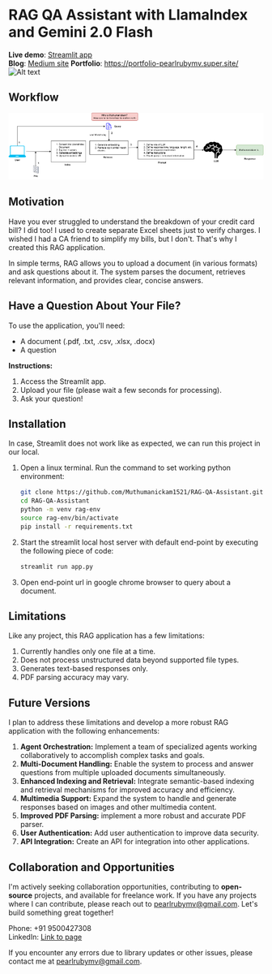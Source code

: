 # RAG QA Assistant with LlamaIndex and Gemini 2.0 Flash

**Live demo**: [Streamlit app](https://rag-app-gemini2-flash.streamlit.app/)  \
**Blog**: [Medium site](https://medium.com/data-and-beyond/from-data-chaos-to-calm-a-rag-qa-assistant-with-llamaindex-gemini-2-0-flash-ac0a709ba2eb)
**Portfolio**: https://portfolio-pearlrubymv.super.site/
![Alt text](asset/demo_app.png)

## Workflow
![Alt text](asset/flow.png)

## Motivation

Have you ever struggled to understand the breakdown of your credit card bill? I did too! I used to create separate Excel sheets just to verify charges. I wished I had a CA friend to simplify my bills, but I don't. That's why I created this RAG application.

In simple terms, RAG allows you to upload a document (in various formats) and ask questions about it. The system parses the document, retrieves relevant information, and provides clear, concise answers.

## Have a Question About Your File?

To use the application, you'll need:

  * A document (.pdf, .txt, .csv, .xlsx, .docx)
  * A question

**Instructions:**

1.  Access the Streamlit app.
2.  Upload your file (please wait a few seconds for processing).
3.  Ask your question!

## Installation
In case, Streamlit does not work like as expected, we can run this project in our local. 
1. Open a linux terminal. Run the command to set working python environment:
   ```bash
   git clone https://github.com/Muthumanickam1521/RAG-QA-Assistant.git
   cd RAG-QA-Assistant
   python -m venv rag-env
   source rag-env/bin/activate
   pip install -r requirements.txt
   ```
2. Start the streamlit local host server with default end-point by executing the following piece of code:
   ```bash
   streamlit run app.py
   ```
3. Open end-point url in google chrome browser to query about a document.


## Limitations

Like any project, this RAG application has a few limitations:

1.  Currently handles only one file at a time.
2.  Does not process unstructured data beyond supported file types.
3.  Generates text-based responses only.
4.  PDF parsing accuracy may vary.

## Future Versions

I plan to address these limitations and develop a more robust RAG application with the following enhancements:

1.  **Agent Orchestration:** Implement a team of specialized agents working collaboratively to accomplish complex tasks and goals.
2.  **Multi-Document Handling:** Enable the system to process and answer questions from multiple uploaded documents simultaneously.
3.  **Enhanced Indexing and Retrieval:** Integrate semantic-based indexing and retrieval mechanisms for improved accuracy and efficiency.
4.  **Multimedia Support:** Expand the system to handle and generate responses based on images and other multimedia content.
5.  **Improved PDF Parsing:** implement a more robust and accurate PDF parser.
6.  **User Authentication:** Add user authentication to improve data security.
7.  **API Integration:** Create an API for integration into other applications.

## Collaboration and Opportunities

I'm actively seeking collaboration opportunities, contributing to **open-source** projects, and available for freelance work. If you have any projects where I can contribute, please reach out to [pearlrubymv@gmail.com](mailto:pearlrubymv@gmail.com). Let's build something great together!


Phone: +91 9500427308   
LinkedIn: [Link to page](https://www.linkedin.com/in/muthumanickamv/)

If you encounter any errors due to library updates or other issues, please contact me at [pearlrubymv@gmail.com](mailto:pearlrubymv@gmail.com).
